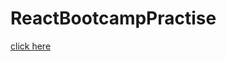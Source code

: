 # ReactBootcampPractise
<a href="https://vickyrules.github.io/ReactBootcampPractise/">click here</a>
